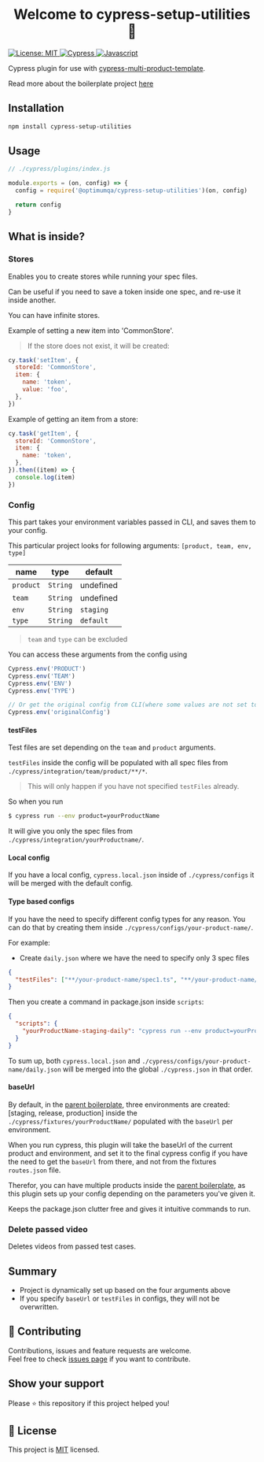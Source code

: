 <h1 align="center">Welcome to cypress-setup-utilities 👋 </h1>
<a href="https://github.com/optimumqa/cypress-setup-utilities/blob/main/LICENSE">
  <img alt="License: MIT" src="https://img.shields.io/badge/license-MIT-yellow.svg" target="_blank" />
</a>
<a href="">
  <img alt="Cypress" src="https://img.shields.io/badge/-cypress-%23E5E5E5?style=for-the-badge&logo=cypress&logoColor=058a5e" target="_blank" />
</a>
<a href="">
  <img alt="Javascript" src="https://img.shields.io/badge/javascript-%23323330.svg?style=for-the-badge&logo=javascript&logoColor=%23F7DF1E" target="_blank" />
</a>

Cypress plugin for use with [cypress-multi-product-template](https://github.com/optimumqa/cypress-multi-product-template).

Read more about the boilerplate project [here](https://github.com/optimumqa/cypress-multi-product-template/blob/main/README.md)

## Installation

```sh
npm install cypress-setup-utilities
```

## Usage

```js
// ./cypress/plugins/index.js

module.exports = (on, config) => {
  config = require('@optimumqa/cypress-setup-utilities')(on, config)

  return config
}
```

## What is inside?

### Stores

Enables you to create stores while running your spec files.

Can be useful if you need to save a token inside one spec, and re-use it inside another.

You can have infinite stores.

Example of setting a new item into 'CommonStore'.

> If the store does not exist, it will be created:

```js
cy.task('setItem', {
  storeId: 'CommonStore',
  item: {
    name: 'token',
    value: 'foo',
  },
})
```

Example of getting an item from a store:

```js
cy.task('getItem', {
  storeId: 'CommonStore',
  item: {
    name: 'token',
  },
}).then((item) => {
  console.log(item)
})
```

### Config

This part takes your environment variables passed in CLI, and saves them to your config.

This particular project looks for following arguments: `[product, team, env, type]`

| name      | type     | default   |
| --------- | -------- | --------- |
| `product` | `String` | undefined |
| `team`    | `String` | undefined |
| `env`     | `String` | `staging` |
| `type`    | `String` | `default` |

> `team` and `type` can be excluded

You can access these arguments from the config using

```js
Cypress.env('PRODUCT')
Cypress.env('TEAM')
Cypress.env('ENV')
Cypress.env('TYPE')

// Or get the original config from CLI(where some values are not set to default)
Cypress.env('originalConfig')
```

#### testFiles

Test files are set depending on the `team` and `product` arguments.

`testFiles` inside the config will be populated with all spec files from `./cypress/integration/team/product/**/*`.

> This will only happen if you have not specified `testFiles` already.

So when you run

```sh
$ cypress run --env product=yourProductName
```

It will give you only the spec files from `./cypress/integration/yourProductname/`.

#### Local config

If you have a local config, `cypress.local.json` inside of `./cypress/configs` it will be merged with the default config.

#### Type based configs

If you have the need to specify different config types for any reason. You can do that by creating them inside `./cypress/configs/your-product-name/`.

For example:

- Create `daily.json` where we have the need to specify only 3 spec files

```json
{
  "testFiles": ["**/your-product-name/spec1.ts", "**/your-product-name/spec2.ts", "**/your-product-name/spec3.ts"]
}
```

Then you create a command in package.json inside `scripts`:

```json
{
  "scripts": {
    "yourProductName-staging-daily": "cypress run --env product=yourProductName,env=staging,type=daily"
  }
}
```

To sum up, both `cypress.local.json` and `./cypress/configs/your-product-name/daily.json` will be merged into the global `./cypress.json` in that order.

#### baseUrl

By default, in the [parent boilerplate](https://github.com/optimumqa/cypress-multi-product-template), three environments are created: [staging, release, production] inside the `./cypress/fixtures/yourProductName/` populated with the `baseUrl` per environment.

When you run cypress, this plugin will take the baseUrl of the current product and environment, and set it to the final cypress config if you have the need to get the `baseUrl` from there, and not from the fixtures `routes.json` file.

Therefor, you can have multiple products inside the [parent boilerplate](https://github.com/optimumqa/cypress-multi-product-template), as this plugin sets up your config depending on the parameters you've given it.

Keeps the package.json clutter free and gives it intuitive commands to run.

### Delete passed video

Deletes videos from passed test cases.

## Summary

- Project is dynamically set up based on the four arguments above
- If you specify `baseUrl` or `testFiles` in configs, they will not be overwritten.

## 🤝 Contributing

Contributions, issues and feature requests are welcome.<br />
Feel free to check [issues page](https://github.com/optimumqa/cypress-setup-utilities/issues) if you want to contribute.<br />

## Show your support

Please ⭐️ this repository if this project helped you!

## 📝 License

This project is [MIT](https://github.com/optimumqa/cypress-setup-utilities/blob/main/LICENSE) licensed.
